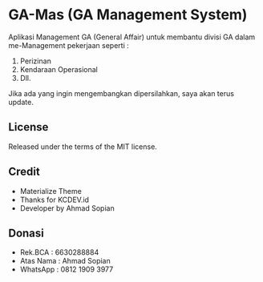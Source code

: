 # GA-Mas (GA Management System)
Aplikasi Management GA (General Affair) untuk membantu divisi GA dalam me-Management pekerjaan seperti :
1. Perizinan
2. Kendaraan Operasional
3. Dll.

Jika ada yang ingin mengembangkan dipersilahkan, saya akan terus update.

## License
Released under the terms of the MIT license.

## Credit
- Materialize Theme
- Thanks for KCDEV.id
- Developer by Ahmad Sopian

## Donasi
- Rek.BCA   : 6630288884
- Atas Nama : Ahmad Sopian
- WhatsApp : 0812 1909 3977
